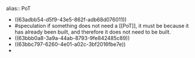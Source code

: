 alias:: PoT

- ((63adbb54-d5f9-43e5-862f-adb68d076011))
- #speculation if something does not need a [[PoT]], it must be because it has already been built, and therefore it does not need to be built.
- ((63bbb0a8-3a9a-44ab-8793-9fe842485c89))
- ((63bbc797-6260-4e01-a02c-3bf2016fbe7e))
-